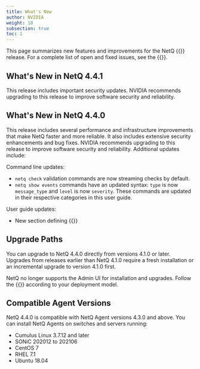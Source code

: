 ```yaml
---
title: What's New
author: NVIDIA
weight: 10
subsection: true
toc: 1
---
```


This page summarizes new features and improvements for the NetQ {{<version>}} release. For a complete list of open and fixed issues, see the {{<link title="NVIDIA NetQ 4.4 Release Notes" text="release notes">}}.

<!-- vale off -->

## What's New in NetQ 4.4.1

This release includes important security updates. NVIDIA recommends upgrading to this release to improve software security and reliability.
## What's New in NetQ 4.4.0
<!-- vale on -->
This release includes several performance and infrastructure improvements that make NetQ faster and more reliable. It also includes extensive security enhancements and bug fixes. NVIDIA recommends upgrading to this release to improve software security and reliability. Additional updates include:

Command line updates: 

- `netq check` validation commands are now streaming checks by default.
- `netq show events` commands have an updated syntax: `type` is now `message_type` and `level` is now `severity`. These commands are updated in their respective categories in this user guide.

User guide updates:

- New section defining {{<link title="Accounts and Roles" text="NetQ admin and user roles">}}

## Upgrade Paths

You can upgrade to NetQ 4.4.0 directly from versions 4.1.0 or later. Upgrades from releases earlier than NetQ 4.1.0 require a fresh installation or an incremental upgrade to version 4.1.0 first.

NetQ no longer supports the Admin UI for installation and upgrades. Follow the {{<link title="Installation Management" text="updated instructions">}} according to your deployment model.
## Compatible Agent Versions

NetQ 4.4.0 is compatible with NetQ Agent versions 4.3.0 and above. You can install NetQ Agents on switches and servers running:

- Cumulus Linux 3.7.12 and later
- SONiC 202012 to 202106
- CentOS 7
- RHEL 7.1
- Ubuntu 18.04


